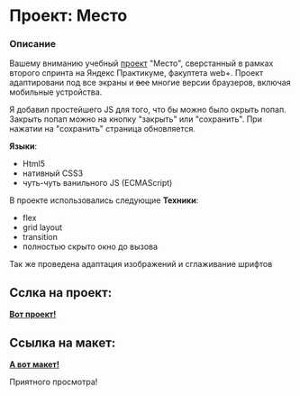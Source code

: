 # Проект: Место

### Описание

 Вашему вниманию учебный [проект](https://norchah.github.io/mesto-project//index.html) "Место", сверстанный в рамках второго спринта на Яндекс Практикуме, факултета web+. Проект адаптировани под все экраны и ~~все~~ многие версии браузеров, включая мобильные устройства. 
 
 Я добавил простейшего JS для того, что бы можно было окрыть попап. Закрыть попап можно на кнопку "закрыть" или "сохранить". При нажатии на "сохранить" страница обновляется.

**Языки**:

* Html5
* нативный CSS3
* чуть-чуть ванильного JS (ECMAScript)

В проекте использовались следующие **Техники**:

* flex
* grid layout
* transition
* полностью скрыто окно до вызова

 Так же проведена адаптация изображений и сглаживание шрифтов

 ## Сслка на проект:

 **[Вот проект!](https://norchah.github.io/mesto-project//index.html)**

 ## Ссылка на макет:

 **[А вот макет!](https://www.figma.com/file/2cn9N9jSkmxD84oJik7xL7/JavaScript.-Sprint-4?node-id=0%3A1)**
 
 Приятного просмотра!
